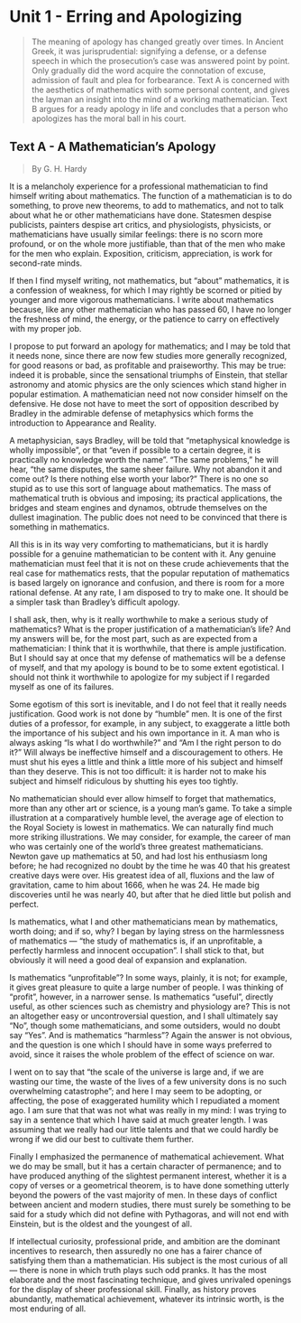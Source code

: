 # Unit 1 - Erring and Apologizing

> The meaning of apology has changed greatly over times. In Ancient Greek, it was jurisprudential: signifying a defense, or a defense speech in which the prosecution’s case was answered point by point. Only gradually did the word acquire the connotation of excuse, admission of fault and plea for forbearance. Text A is concerned with the aesthetics of mathematics with some personal content, and gives the layman an insight into the mind of a working mathematician. Text B argues for a ready apology in life and concludes that a person who apologizes has the moral ball in his court.

## Text A - A Mathematician’s Apology

> By G. H. Hardy

It is a melancholy experience for a professional mathematician to find himself writing about mathematics. The function of a mathematician is to do something, to prove new theorems, to add to mathematics, and not to talk about what he or other mathematicians have done. Statesmen despise publicists, painters despise art critics, and physiologists, physicists, or mathematicians have usually similar feelings: there is no scorn more profound, or on the whole more justifiable, than that of the men who make for the men who explain. Exposition, criticism, appreciation, is work for second-rate minds.

If then I find myself writing, not mathematics, but “about” mathematics, it is a confession of weakness, for which I may rightly be scorned or pitied by younger and more vigorous mathematicians. I write about mathematics because, like any other mathematician who has passed 60, I have no longer the freshness of mind, the energy, or the patience to carry on effectively with my proper job.

I propose to put forward an apology for mathematics; and I may be told that it needs none, since there are now few studies more generally recognized, for good reasons or bad, as profitable and praiseworthy. This may be true: indeed it is probable, since the sensational triumphs of Einstein, that stellar astronomy and atomic physics are the only sciences which stand higher in popular estimation. A mathematician need not now consider himself on the defensive. He dose not have to meet the sort of opposition described by Bradley in the admirable defense of metaphysics which forms the introduction to Appearance and Reality.

A metaphysician, says Bradley, will be told that “metaphysical knowledge is wholly impossible”, or that “even if possible to a certain degree, it is practically no knowledge worth the name”. “The same problems,” he will hear, “the same disputes, the same sheer failure. Why not abandon it and come out? Is there nothing else worth your labor?” There is no one so stupid as to use this sort of language about mathematics. The mass of mathematical truth is obvious and imposing; its practical applications, the bridges and steam engines and dynamos, obtrude themselves on the dullest imagination. The public does not need to be convinced that there is something in mathematics.

All this is in its way very comforting to mathematicians, but it is hardly possible for a genuine mathematician to be content with it. Any genuine mathematician must feel that it is not on these crude achievements that the real case for mathematics rests, that the popular reputation of mathematics is based largely on ignorance and confusion, and there is room for a more rational defense. At any rate, I am disposed to try to make one. It should be a simpler task than Bradley’s difficult apology.

I shall ask, then, why is it really worthwhile to make a serious study of mathematics? What is the proper justification of a mathematician’s life? And my answers will be, for the most part, such as are expected from a mathematician: I think that it is worthwhile, that there is ample justification. But I should say at once that my defense of mathematics will be a defense of myself, and that my apology is bound to be to some extent egotistical. I should not think it worthwhile to apologize for my subject if I regarded myself as one of its failures.

Some egotism of this sort is inevitable, and I do not feel that it really needs justification. Good work is not done by “humble” men. It is one of the first duties of a professor, for example, in any subject, to exaggerate a little both the importance of his subject and his own importance in it. A man who is always asking “Is what I do worthwhile?” and “Am I the right person to do it?” Will always be ineffective himself and a discouragement to others. He must shut his eyes a little and think a little more of his subject and himself than they deserve. This is not too difficult: it is harder not to make his subject and himself ridiculous by shutting his eyes too tightly.

No mathematician should ever allow himself to forget that mathematics, more than any other art or science, is a young man’s game. To take a simple illustration at a comparatively humble level, the average age of election to the Royal Society is lowest in mathematics. We can naturally find much more striking illustrations. We may consider, for example, the career of man who was certainly one of the world’s three greatest mathematicians. Newton gave up mathematics at 50, and had lost his enthusiasm long before; he had recognized no doubt by the time he was 40 that his greatest creative days were over. His greatest idea of all, fluxions and the law of gravitation, came to him about 1666, when he was 24. He made big discoveries until he was nearly 40, but after that he died little but polish and perfect.

Is mathematics, what I and other mathematicians mean by mathematics, worth doing; and if so, why? I began by laying stress on the harmlessness of mathematics — “the study of mathematics is, if an unprofitable, a perfectly harmless and innocent occupation”. I shall stick to that, but obviously it will need a good deal of expansion and explanation.

Is mathematics “unprofitable”? In some ways, plainly, it is not; for example, it gives great pleasure to quite a large number of people. I was thinking of “profit”, however, in a narrower sense. Is mathematics “useful”, directly useful, as other sciences such as chemistry and physiology are? This is not an altogether easy or uncontroversial question, and I shall ultimately say “No”, though some mathematicians, and some outsiders, would no doubt say “Yes”. And is mathematics “harmless”? Again the answer is not obvious, and the question is one which I should have in some ways preferred to avoid, since it raises the whole problem of the effect of science on war.

I went on to say that “the scale of the universe is large and, if we are wasting our time, the waste of the lives of a few university dons is no such overwhelming catastrophe”; and here I may seem to be adopting, or affecting, the pose of exaggerated humility which I repudiated a moment ago. I am sure that that was not what was really in my mind: I was trying to say in a sentence that which I have said at much greater length. I was assuming that we really had our little talents and that we could hardly be wrong if we did our best to cultivate them further.

Finally I emphasized the permanence of mathematical achievement. What we do may be small, but it has a certain character of permanence; and to have produced anything of the slightest permanent interest, whether it is a copy of verses or a geometrical theorem, is to have done something utterly beyond the powers of the vast majority of men. In these days of conflict between ancient and modern studies, there must surely be something to be said for a study which did not define with Pythagoras, and will not end with Einstein, but is the oldest and the youngest of all.

If intellectual curiosity, professional pride, and ambition are the dominant incentives to research, then assuredly no one has a fairer chance of satisfying them than a mathematician. His subject is the most curious of all — there is none in which truth plays such odd pranks. It has the most elaborate and the most fascinating technique, and gives unrivaled openings for the display of sheer professional skill. Finally, as history proves abundantly, mathematical achievement, whatever its intrinsic worth, is the most enduring of all.
